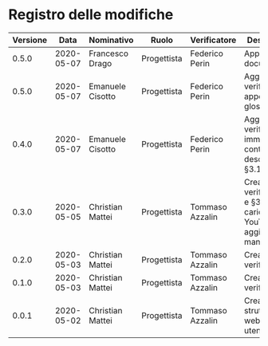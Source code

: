 # Registro delle modifiche
Versione | Data | Nominativo | Ruolo | Verificatore | Descrizione
------------- | ------------- | ------------- | ------------- | ------------- | -------------
0.5.0 | 2020-05-07 | Francesco Drago | Progettista | Federico Perin  | Approvazione documento.
0.5.0 | 2020-05-07 | Emanuele Cisotto | Progettista | Federico Perin  | Aggiunto e verificato appendice glossario.
0.4.0 | 2020-05-07 | Emanuele Cisotto | Progettista | Federico Perin  | Aggiunto e verificato immagini e contenuto descrittivo in §3.1 .
0.3.0 | 2020-05-05 | Christian Mattei | Progettista | Tommaso Azzalin | Creazione e verifica §2.1 e §3.1, caricati su YouTube ed aggiunti nel manuale.
0.2.0 | 2020-05-03 | Christian Mattei | Progettista | Tommaso Azzalin | Creazione e verifica §3.1.
0.1.0 | 2020-05-03 | Christian Mattei | Progettista | Tommaso Azzalin | Creazione e verifica §2.1.
0.0.1 | 2020-05-02 | Christian Mattei | Progettista | Tommaso Azzalin | Creata struttura sito web manuale utente.